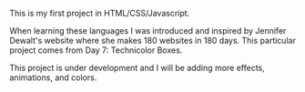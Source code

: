 This is my first project in HTML/CSS/Javascript.

When learning these languages I was introduced and inspired by Jennifer Dewalt's website where she makes 180 websites in 180 days. This particular project comes from Day 7: Technicolor Boxes.

This project is under development and I will be adding more effects, animations, and colors.

